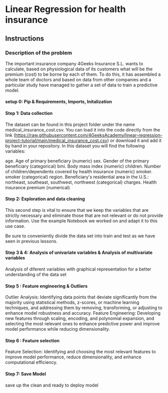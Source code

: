 # Linear Regression for health insurance

## Instructions

### Description of the problem
The important insurance company 4Geeks Insurance S.L. wants to calculate, based on physiological data of its customers what will be the premium (cost) to be borne by each of them. To do this, it has assembled a whole team of doctors and based on data from other companies and a particular study have managed to gather a set of data to train a predictive model.

#### setup 0: Pip & Requirements, Imports, Initalization

#### Step 1: Data collection
The dataset can be found in this project folder under the name medical_insurance_cost.csv. You can load it into the code directly from the link (https://raw.githubusercontent.com/4GeeksAcademy/linear-regression-project-tutorial/main/medical_insurance_cost.csv) or download it and add it by hand in your repository. In this dataset you will find the following variables:

age. Age of primary beneficiary (numeric)
sex. Gender of the primary beneficiary (categorical)
bmi. Body mass index (numeric)
children. Number of children/dependents covered by health insurance (numeric)
smoker. smoker (categorical)
region. Beneficiary's residential area in the U.S.: northeast, southeast, southwest, northwest (categorical)
charges. Health insurance premium (numerical)

#### Step 2: Exploration and data cleaning
This second step is vital to ensure that we keep the variables that are strictly necessary and eliminate those that are not relevant or do not provide information. Use the example Notebook we worked on and adapt it to this use case.

Be sure to conveniently divide the data set into train and test as we have seen in previous lessons.

#### Step 3 & 4: Analysis of univariate variables & Analysis of multivariate variables
Analysis of diferent variables with graphical representation for a better understanding of the data set

#### Step 5 : Feature engineering & Outliers
Outlier Analysis: Identifying data points that deviate significantly from the majority using statistical methods, z-scores, or machine learning techniques, and addressing them by removing, transforming, or adjusting to enhance model robustness and accuracy. Feature Engineering: Developing new features through scaling, encoding, and polynomial expansion, and selecting the most relevant ones to enhance predictive power and improve model performance while reducing dimensionality.

#### Step 6 : Feature selection
Feature Selection: Identifying and choosing the most relevant features to improve model performance, reduce dimensionality, and enhance computational efficiency.

#### Step 7: Save Model
save up the clean and ready to deploy model